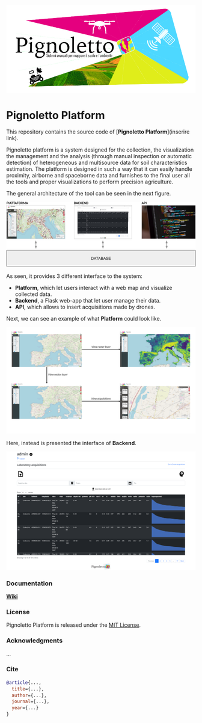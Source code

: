 ![Pignoletto](images/logo.jpg)
# Pignoletto Platform

This repository contains the source code of [**Pignoletto Platform**](inserire link).

Pignoletto platform is a system designed for the collection, the visualization the
management and the analysis (through manual inspection or automatic detection) of heterogeneous
and multisource data for soil characteristics estimation. The platform is designed in such a way that
it can easily handle proximity, airborne and spaceborne data and furnishes to the final user all the
tools and proper visualizations to perform precision agriculture.

The general architecture of the tool can be seen in the next figure.

![Architecture](images/architecture.png)

As seen, it provides 3 different interface to the system:
* **Platform**, which let users interact with a web map and visualize collected data.
* **Backend**, a Flask web-app that let user manage their data.
* **API**, which allows to insert acquisitions made by drones.

Next, we can see an example of what **Platform** could look like.

![platform](images/demo.png)


Here, instead is presented the interface of **Backend**.

![backend](images/Backend.png)

### Documentation
[**Wiki**](https://github.com/SimoLoca/Pignoletto_platform_Docker/wiki)

### License
Pignoletto Platform is released under the [MIT License](./LICENSE).

### Acknowledgments
...

### Cite

```bibtex
@article{...,
  title={...},
  author={...},
  journal={...},
  year={...}
}
```

